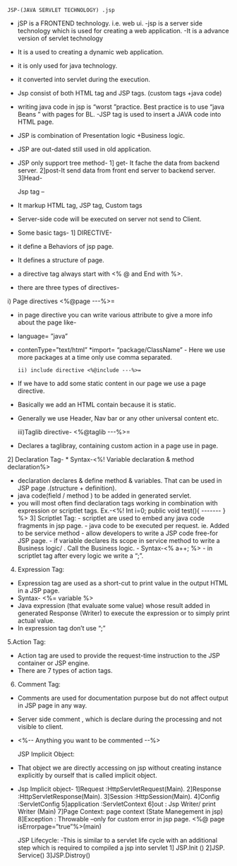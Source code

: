  	JSP-(JAVA SERVLET TECHNOLOGY) .jsp
- jSP is a FRONTEND technology. i.e. web ui.
-jsp is a server side technology which is used for creating a web application.
-It is a advance version of servlet technology
- It is a used to creating a dynamic web application.
- it is only used for java technology.
- it converted into servlet during the execution.
- Jsp consist of both HTML tag and JSP tags. (custom tags +java code)
- writing java code in jsp is “worst ”practice. Best practice is to use “java Beans ” with pages for BL.
-JSP tag is used to insert a JAVA code into HTML page.
- JSP is combination of Presentation logic +Business logic.
- JSP are out-dated still used in old application.

- JSP only support tree method-
   1] get- It fache the data from backend server.
   2]post-It send data from front end server to backend server. 
    3]Head-




 	Jsp tag – 
-	It markup HTML tag, JSP tag, Custom tags
-	Server-side code will be executed on server not send to Client.
-	Some basic tags-
         1] DIRECTIVE-
- it define a Behaviors of jsp page.
- It defines a structure of page.
- a directive tag always start with <% @ and End with %>.
- there are three types of directives-

i) Page directives <%@page ---%>=
- in page directive you can write various attribute  to give a more       info about the page like-
 * language=      ”java”
 * contenType=”text/html”
 *import=          “package/ClassName”  -   Here we use more  packages at a time only use  comma separated.
     
       ii) include directive <%@include ---%>=
-	If we have to add some static content in our page we use a page directive.
-	Basically we add an HTML contain because it is static.
-	Generally we use Header, Nav bar or any other universal content etc.
    
      iii)Taglib directive- <%@taglib ---%>=
-	Declares a taglibray, containing custom action in a page use in page.
   

 2]  Declaration Tag-
        * Syntax-<%! Variable declaration & method declaration%>
 - declaration declares & define method & variables.  That can be used in JSP page .(structure + definition).
-  java code(field / method ) to be added in generated servlet.
- you will most often find declaration tags working in combination with expression or scriptlet tags.
Ex.-<%! Int i=0;  public void test(){
         -------
}
%> 
  3] Scriptlet Tag:
          - scriptlet are used to embed any java code fragments in jsp page.
        - java code to be executed per request. ie. Added to be service method
        - allow developers to write a JSP code free-for JSP page.
        - if variable declares its scope in service method to write a Business     logic/     .        Call the Business logic.
        - Syntax-<% a++; %>
        - in scriptlet tag after every logic we write a “;”.


4. Expression Tag:

-	Expression tag are used as a short-cut to print value in the output  HTML in a JSP page.
-	Syntax- <%= variable %>
-	Java expression (that evaluate some value) whose result added in generated Response (Writer) to execute the expression or to simply print actual value.
-	In expression tag don’t use “;”

5.Action Tag:
          
-	Action tag are used to provide the request-time instruction to the JSP container or JSP engine.
-	There are 7 types of action tags.

6. Comment Tag:
        
-	Comments are used for documentation purpose but do not affect output in JSP page in any way.
-	Server side comment , which is declare during the processing and not visible to client.
-	 <%-- Anything you want to be commented --%>


 	 JSP Implicit Object:
-	That object we are directly accessing on jsp without creating instance explicitly by ourself that is called implicit object.
-	Jsp Implicit object-
1]Request      :HttpServletRequest(Main).
2]Response   :HttpServletResponse(Main).
3]Session       :HttpSession(Main).
4]Config          :ServletConfig
5]application :ServletContext
6]out                 :  Jsp Writer/ print Writer (Main)
7]Page Context: page context (State Manegement in jsp)
8]Exception      : Throwable –only for custom error in jsp page.
                                  <%@ page isErrorpage=”true”%>(main)

                                                                                        

 	JSP Lifecycle:
-This is similar to a servlet life cycle with an additional step which is required to compiled a jsp into servlet
1] JSP.Init ()
2]JSP. Service()
3]JSP.Distroy()
